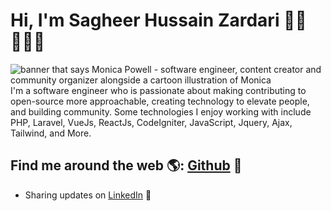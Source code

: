 # Hi, I'm Sagheer Hussain Zardari 👋🏾 👩🏾‍💻

<img src="https://raw.githubusercontent.com/M0nica/M0nica/master/gh-header-image-cropped.png" alt="banner that says Monica Powell - software engineer, content creator and community organizer alongside a cartoon illustration of Monica">
I'm a software engineer who is passionate about making contributing to open-source more approachable, creating technology to elevate people, and building community. Some technologies I enjoy working with include PHP, Laravel, VueJs, ReactJs, CodeIgniter, JavaScript, Jquery, Ajax, Tailwind, and More.


## Find me around the web 🌎: <a href="https://github.com/sagheerhussainzardari">Github</a> 🏓
- Sharing updates on <a href="https://www.linkedin.com/in/sagheerhussainzardari/">LinkedIn</a> 💼
